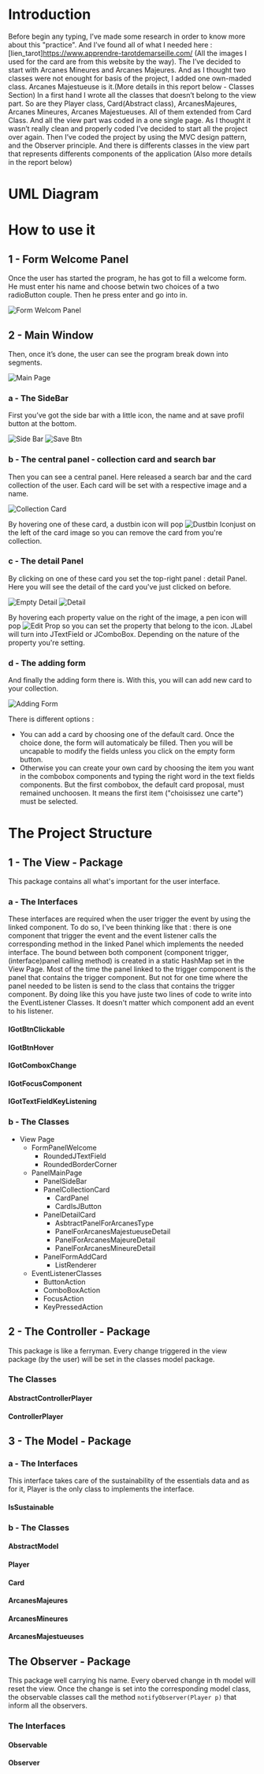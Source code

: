 
# Introduction

Before begin any typing, I’ve made some research in order to know more
about this "practice". And I’ve found all of what I needed here :
[lien_tarot]https://www.apprendre-tarotdemarseille.com/ (All the images I used for
the card are from this website by the way). The I’ve decided to start
with Arcanes Mineures and Arcanes Majeures. And as I thought two classes
were not enought for basis of the project, I added one own-maded class.
Arcanes Majestueuse is it.(More details in this report below - Classes
Section) In a first hand I wrote all the classes that doesn’t belong to
the view part. So are they Player class, Card(Abstract class),
ArcanesMajeures, Arcanes Mineures, Arcanes Majestueuses. All of them
extended from Card Class. And all the view part was coded in a one
single page. As I thought it wasn’t really clean and properly coded I’ve
decided to start all the project over again. Then I’ve coded the project
by using the MVC design pattern, and the Observer principle. And there
is differents classes in the view part that represents differents
components of the application (Also more details in the report below)

# UML Diagram

# How to use it

## 1 - Form Welcome Panel

Once the user has started the program, he has got to fill a welcome
form. He must enter his name and choose betwin two choices of a two
radioButton couple. Then he press enter and go into in.

![Form Welcom Panel](./welcomeForm.PNG)

## 2 - Main Window 

Then, once it’s done, the user can see the program
break down into segments.

![Main Page](./mainPage.png)

### a - The SideBar
First you’ve got the side bar with a little icon, the name and at save
profil button at the bottom.

![Side Bar](./icoUser.png) ![Save Btn](./saveBtn.PNG)

### b - The central panel - collection card and search bar
Then you can see a central panel. Here released a search bar and the card collection of the user.
Each card will be set with a respective image and a name.

![Collection Card](./collectionCard.PNG)

By hovering one of these card, a dustbin icon will pop ![Dustbin Icon](./dustbinIcon.PNG)just on the left of the card image so you can remove the card from you're collection.


### c - The detail Panel

By clicking on one of these card you set the top-right panel : detail Panel. Here you will see the detail of the card you've just clicked on before.

![Empty Detail](./detailEmpty.PNG) ![Detail](./detail.PNG)

By hovering each property value on the right of the image, a pen icon will pop ![Edit Prop](./edit.png) so you can set the property that belong to the icon.
JLabel will turn into JTextField or JComboBox. Depending on the nature of the property you're setting.


### d - The adding form

And finally the adding form there is. 
With this, you will can add new card to your collection.

![Adding Form](./formAdd.PNG)

There is different options : 
* You can add a card by choosing one of the default card. Once the choice done, the form will automaticaly be filled. Then you will be uncapable to modify the fields unless you click on the empty form button.
* Otherwise you can create your own card by choosing the item you want in the combobox  components and typing the right word in the text fields components. But the first combobox, the default card proposal, must remained unchoosen. It means the first item ("choisissez une carte") must be selected.

# The Project Structure
## 1 - The View - Package
This package contains all what's important for the user interface. 
### a - The Interfaces
These interfaces are required when the user trigger the event by using the linked component.
To do so, I've been thinking like that : there is one component that trigger the event and the event listener calls the corresponding method in the linked Panel which implements the needed interface. The bound between both component (component trigger, (interface)panel calling method) is created in a static HashMap set in the View Page. Most of the time the panel linked to the trigger component is the panel that contains the trigger component. But not for one time where the panel needed to be listen is send to the class that contains the trigger component. By doing like this you have juste two lines of code to write into the EventListener Classes. It doesn't matter which component add an event to his listener.
#### IGotBtnClickable
#### IGotBtnHover
#### IGotComboxChange
#### IGotFocusComponent
#### IGotTextFieldKeyListening
### b - The Classes
* View Page
   * FormPanelWelcome
     * RoundedJTextField
     * RoundedBorderCorner
   * PanelMainPage
     * PanelSideBar
     * PanelCollectionCard
       * CardPanel
       * CardIsJButton
     * PanelDetailCard
       * AsbtractPanelForArcanesType
       * PanelForArcanesMajestueuseDetail
       * PanelForArcanesMajeureDetail
       * PanelForArcanesMineureDetail
     * PanelFormAddCard
       * ListRenderer
  * EventListenerClasses
    * ButtonAction
    * ComboBoxAction
    * FocusAction
    * KeyPressedAction

## 2 - The Controller - Package
This package is like a ferryman. Every change triggered in the view package (by the user) will be set in the classes model package.
### The Classes
#### AbstractControllerPlayer
#### ControllerPlayer

## 3 - The Model - Package
### a - The Interfaces
This interface takes care of the sustainability of the essentials data and as for it, Player is the only class to implements the interface.
#### IsSustainable
### b - The Classes
#### AbstractModel
#### Player
#### Card
#### ArcanesMajeures
#### ArcanesMineures
#### ArcanesMajestueuses


## The Observer - Package
This package well carrying his name. Every oberved change in th model will reset the view. Once the change is set into the corresponding model class, the observable classes call the method ``notifyObserver(Player p)`` that inform all the observers.
### The Interfaces
#### Observable
#### Observer
